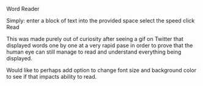 Word Reader

Simply:
enter a block of text into the provided space
select the speed 
click Read

This was made purely out of curiosity after seeing a gif on Twitter
that displayed words one by one at a very rapid pase in order to prove 
that the human eye can still manage to read and understand everything
being displayed. 

Would like to perhaps add option to change font size and background color to see if that impacts ability to read.